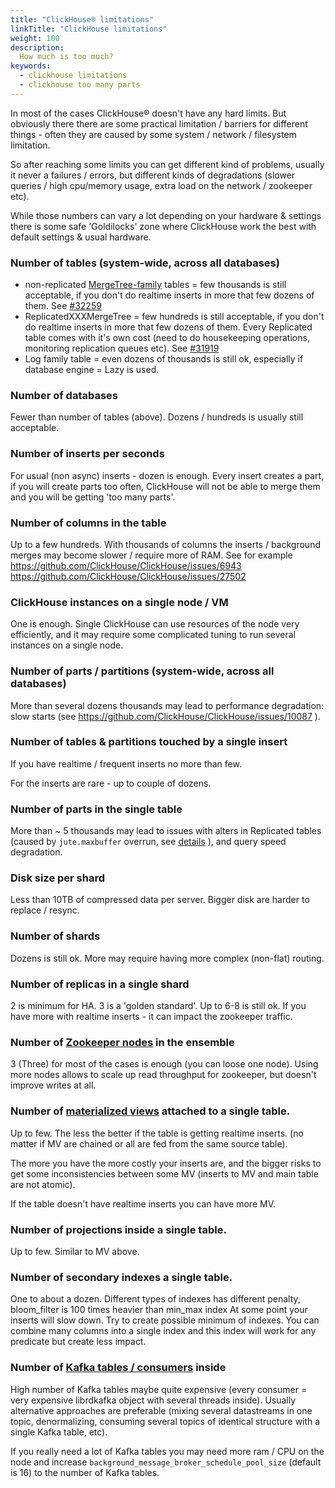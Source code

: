 ```yaml
---
title: "ClickHouse® limitations"
linkTitle: "ClickHouse limitations"
weight: 100
description:
  How much is too much?
keywords:
  - clickhouse limitations
  - clickhouse too many parts
---
```


In most of the cases ClickHouse® doesn't have any hard limits. But obviously there there are some practical limitation / barriers for different things - often they are caused by some system / network / filesystem limitation.

So after reaching some limits you can get different kind of problems, usually it never a failures / errors, but different kinds of degradations (slower queries / high cpu/memory usage, extra load on the network / zookeeper etc).

While those numbers can vary a lot depending on your hardware & settings there is some safe 'Goldilocks' zone where ClickHouse work the best with default settings & usual hardware.

### Number of tables (system-wide, across all databases)

- non-replicated [MergeTree-family](https://kb.altinity.com/engines/mergetree-table-engine-family/) tables = few thousands is still acceptable, if you don't do realtime inserts in more that few dozens of them. See [#32259](https://github.com/ClickHouse/ClickHouse/issues/32259)
- ReplicatedXXXMergeTree = few hundreds is still acceptable, if you don't do realtime inserts in more that few dozens of them. Every Replicated table comes with it's own cost (need to do housekeeping operations, monitoring replication queues etc). See [#31919](https://github.com/ClickHouse/ClickHouse/issues/31919)
- Log family table = even dozens of thousands is still ok, especially if database engine = Lazy is used.

### Number of databases 

Fewer than number of tables (above). Dozens / hundreds is usually still acceptable.

### Number of inserts per seconds

For usual (non async) inserts - dozen is enough. Every insert creates a part, if you will create parts too often, ClickHouse will not be able to merge them and you will be getting 'too many parts'.

### Number of columns in the table

Up to a few hundreds. With thousands of columns the inserts / background merges may become slower / require more of RAM.
See for example https://github.com/ClickHouse/ClickHouse/issues/6943 https://github.com/ClickHouse/ClickHouse/issues/27502 

### ClickHouse instances on a single node / VM

One is enough. Single ClickHouse can use resources of the node very efficiently, and it may require some complicated tuning to run several instances on a single node.

### Number of parts / partitions (system-wide, across all databases)

More than several dozens thousands may lead to performance degradation: slow starts (see https://github.com/ClickHouse/ClickHouse/issues/10087 ).

### Number of tables & partitions touched by a single insert

If you have realtime / frequent inserts no more than few. 

For the inserts are rare - up to couple of dozens.

### Number of parts in the single table

More than ~ 5 thousands may lead to issues with alters in Replicated tables (caused by `jute.maxbuffer` overrun, see [details](../altinity-kb-setup-and-maintenance/zookeeper-session-expired.md) ), and query speed degradation.

### Disk size per shard

Less than 10TB of compressed data per server. Bigger disk are harder to replace / resync. 

### Number of shards

Dozens is still ok. More may require having more complex (non-flat) routing.

### Number of replicas in a single shard 

2 is minimum for HA. 3 is a 'golden standard'. Up to 6-8 is still ok. If you have more with realtime inserts - it can impact the zookeeper traffic.

### Number of [Zookeeper nodes](https://docs.altinity.com/operationsguide/clickhouse-zookeeper/) in the ensemble 

3 (Three) for most of the cases is enough (you can loose one node). Using more nodes allows to scale up read throughput for zookeeper, but doesn't improve writes at all.

### Number of [materialized views](/altinity-kb-schema-design/materialized-views/) attached to a single table.

Up to few. The less the better if the table is getting realtime inserts. (no matter if MV are chained or all are fed from the same source table). 

The more you have the more costly your inserts are, and the bigger risks to get some inconsistencies between some MV (inserts to MV and main table are not atomic).

If the table doesn't have realtime inserts you can have more MV. 

### Number of projections inside a single table.

Up to few. Similar to MV above. 

### Number of secondary indexes a single table.

One to about a dozen. Different types of indexes has different penalty, bloom_filter is 100 times heavier than min_max index
At some point your inserts will slow down. Try to create possible minimum of indexes.
You can combine many columns into a single index and this index will work for any predicate but create less impact. 

### Number of [Kafka tables / consumers](https://altinity.com/blog/kafka-engine-the-story-continues) inside 

High number of Kafka tables maybe quite expensive (every consumer = very expensive librdkafka object with several threads inside).
Usually alternative approaches are preferable (mixing several datastreams in one topic, denormalizing, consuming several topics of identical structure with a single Kafka table, etc).

If you really need a lot of Kafka tables you may need more ram / CPU on the node and
increase `background_message_broker_schedule_pool_size` (default is 16) to the number of Kafka tables.
